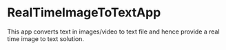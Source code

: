 # RealTimeImageToTextApp
This app converts text in images/video to text file and hence provide a real time image to text solution.
